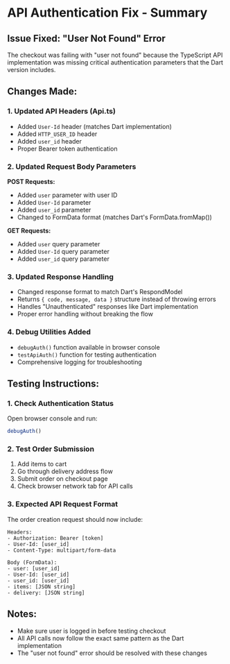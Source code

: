 # API Authentication Fix - Summary

## Issue Fixed: "User Not Found" Error

The checkout was failing with "user not found" because the TypeScript API implementation was missing critical authentication parameters that the Dart version includes.

## Changes Made:

### 1. Updated API Headers (Api.ts)
- Added `User-Id` header (matches Dart implementation)
- Added `HTTP_USER_ID` header
- Added `user_id` header
- Proper Bearer token authentication

### 2. Updated Request Body Parameters
**POST Requests:**
- Added `user` parameter with user ID
- Added `User-Id` parameter
- Added `user_id` parameter
- Changed to FormData format (matches Dart's FormData.fromMap())

**GET Requests:**
- Added `user` query parameter
- Added `User-Id` query parameter  
- Added `user_id` query parameter

### 3. Updated Response Handling
- Changed response format to match Dart's RespondModel
- Returns `{ code, message, data }` structure instead of throwing errors
- Handles "Unauthenticated" responses like Dart implementation
- Proper error handling without breaking the flow

### 4. Debug Utilities Added
- `debugAuth()` function available in browser console
- `testApiAuth()` function for testing authentication
- Comprehensive logging for troubleshooting

## Testing Instructions:

### 1. Check Authentication Status
Open browser console and run:
```javascript
debugAuth()
```

### 2. Test Order Submission
1. Add items to cart
2. Go through delivery address flow
3. Submit order on checkout page
4. Check browser network tab for API calls

### 3. Expected API Request Format
The order creation request should now include:
```
Headers:
- Authorization: Bearer [token]
- User-Id: [user_id]
- Content-Type: multipart/form-data

Body (FormData):
- user: [user_id]
- User-Id: [user_id] 
- user_id: [user_id]
- items: [JSON string]
- delivery: [JSON string]
```

## Notes:
- Make sure user is logged in before testing checkout
- All API calls now follow the exact same pattern as the Dart implementation
- The "user not found" error should be resolved with these changes

